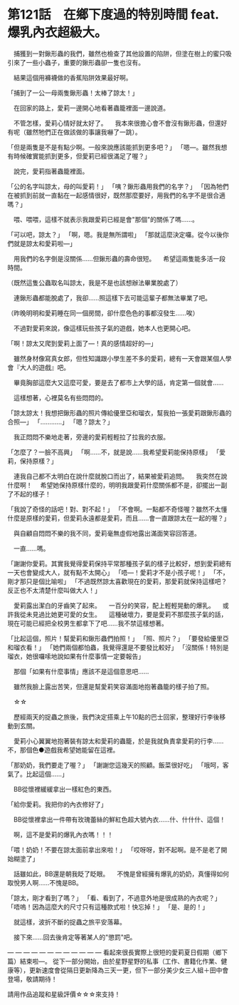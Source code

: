 # 第121話　在鄉下度過的特別時間 feat. 爆乳內衣超級大。

　捕獲到一對鍬形蟲的我們，雖然也檢查了其他設置的陷阱，但塗在樹上的蜜只吸引來了一些小蟲子，重要的鍬形蟲卻一隻也沒有。

　結果這個用褲襪做的香蕉陷阱效果最好啊。

「捕到了一公一母兩隻鍬形蟲！太棒了諒太！」

　在回家的路上，愛莉一邊開心地看著蟲籠裡面一邊說道。

　不管怎樣，愛莉心情好就太好了。
　我本來很擔心會不會沒有鍬形蟲，但還好有呢（雖然牠們正在做該做的事讓我嚇了一跳）。

「但是兩隻是不是有點少啊。一般來說應該能抓到更多吧？」
「嗯—。雖然我想有時候確實能抓到更多，但愛莉已經很滿足了喔？」

　說完，愛莉指著蟲籠裡面。

「公的名字叫諒太，母的叫愛莉！」
「咦？鍬形蟲用我們的名字？」
「因為牠們在被抓到前就一直黏在一起感情很好，既然那麼要好，用我們的名字不是很合適嗎？」

　喂、喂喂，這樣不就表示我跟愛莉已經是會"那個"的關係了嗎……。

「可以吧，諒太？」
「啊，嗯。我是無所謂啦」
「那就這麼決定囉。從今以後你們就是諒太和愛莉啦—」

　用我們的名字倒是沒關係……但鍬形蟲的壽命很短。
　希望這兩隻能多活一段時間。

（既然這隻公蟲取名叫諒太，我是不是也該想辦法畢業脫處了）

　連鍬形蟲都能脫處了，我卻……照這樣下去可能這輩子都無法畢業了吧。

（昨晚明明和愛莉睡在同一個房間，卻什麼色色的事都沒發生……唉）

　不過對愛莉來說，像這樣玩些孩子氣的遊戲，她本人也更開心吧。

「啊！諒太又爬到愛莉上面了—！真的感情超好的—」

　雖然身材像寫真女郎，但性知識跟小學生差不多的愛莉，總有一天會跟某個人學會『大人的遊戲』吧。

　畢竟胸部這麼大又這麼可愛，要是去了都市上大學的話，肯定第一個就會……

　這樣想著，心裡莫名有些悶悶的。

「諒太諒太！我想把鍬形蟲的照片傳給優里亞和瑠衣，幫我拍一張愛莉跟鍬形蟲的合照—」
「…………」
「嗯？諒太？」

　我正悶悶不樂地走著，旁邊的愛莉輕輕拉了拉我的衣服。

「怎麼了？一臉不高興」
「啊……不，就是說……我希望愛莉能保持原樣」
「愛莉，保持原樣？」

　連我自己都不太明白在說什麼就脫口而出了，結果被愛莉追問。
　我突然在說什麼啊！
　希望她保持原樣什麼的，明明我跟愛莉什麼關係都不是，卻擺出一副了不起的樣子！

「我說了奇怪的話吧！對、對不起！」
「不會啊。一點都不奇怪喔？雖然不太懂什麼是原樣的愛莉，但愛莉永遠都是愛莉，而且……會一直跟諒太在一起的喔？」

　與自顧自悶悶不樂的我不同，愛莉毫無虛假地露出滿面笑容回答道。

　一直……嗎。

「謝謝你愛莉。其實我覺得愛莉保持平常那種孩子氣的樣子比較好，想到愛莉總有一天也會變成大人，就有點不太開心」
「唔—！愛莉才不是小孩子呢！」
「不，剛才那只是個比喻啦」
「不過既然諒太喜歡現在的愛莉，那愛莉就保持這樣吧？反正也不太清楚什麼叫做大人！」

　愛莉露出潔白的牙齒笑了起來。
　一百分的笑容，配上輕輕晃動的爆乳。
　或許我從未見過比她更可愛的女生。
　這種破壞力，要是愛莉不那麼孩子氣的話，現在可能已經把全校男生都拿下了吧……我不禁這樣想著。

「比起這個，照片！幫愛莉和鍬形蟲們拍照！」
「照、照片？」
「要發給優里亞和瑠衣看！」
「她們兩個都怕蟲，我覺得還是不要發比較好」
「沒關係！特別是瑠衣，她很囉嗦地說如果有什麼事情一定要報告」

　那個「如果有什麼事情」應該不是這個意思吧……

　雖然我臉上露出苦笑，但還是幫愛莉笑容滿面地抱著蟲籠的樣子拍了照。

　☆☆

　歷經兩天的捉蟲之旅後，我們決定搭乘上午10點的巴士回家，整理好行李後移動到玄關。

　愛莉小心翼翼地抱著裝有諒太和愛莉的蟲籠，於是我就負責拿愛莉的行李……不，那個色●遊戲我希望她能留在這裡。

「那奶奶，我們要走了喔？」
「謝謝您這幾天的照顧。飯菜很好吃」
「哦呵，客氣了。比起這個……」

　BB從懷裡緩緩拿出一樣紅色的東西。

「給你愛莉。我把你的內衣修好了」

　BB從懷裡拿出一件帶有玫瑰蕾絲的鮮紅色超大號內衣……什、什什什、這個！

　啊，這不是愛莉的爆乳內衣嗎！！！

「喂！奶奶！不要在諒太面前拿出來啦！」
「哎呀呀，對不起啊。是不是老了開始糊塗了」

　話雖如此，BB還是朝我眨了眨眼。
　不愧是曾經擁有爆乳的奶奶，真懂得如何取悅男人啊……不愧是BB。

「諒太，剛才看到了嗎？」
「看、看到了，不過意外地是很成熟的內衣呢？」
「唔嗚！因為這麼大的尺寸只有這種款式啦！快忘掉！」
「是、是的！」

　就這樣，波折不斷的捉蟲之旅平安落幕。

　接下來……回去後肯定等著某人的"懲罰"吧。

— — — — — — — — — — — —
看起來很長實際上很短的愛莉夏日假期（鄉下篇）結束啦—。
從下一部分開始，由於星野星野的私事（工作、書籍化作業、健康等），更新速度會從隔日更新降為三天一更，但下一部分美少女三人組＋田中會登場，敬請期待！

請用作品追蹤和星級評價☆☆☆來支持！